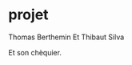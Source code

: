 projet
======
Thomas Berthemin Et Thibaut Silva



































Et son chèquier.
